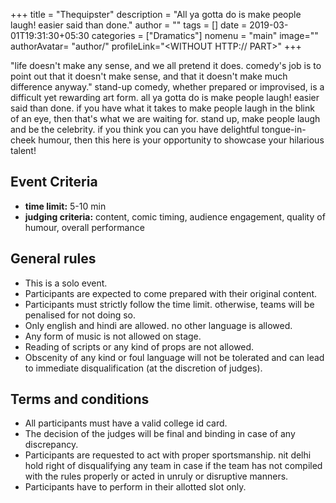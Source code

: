 +++
title = "Thequipster"
description = "All ya gotta do is make people laugh! easier said than done."
author = ""
tags = []
date = 2019-03-01T19:31:30+05:30
categories = ["Dramatics"]
nomenu = "main"
image="<BACKGROUND IMAGE FOR YOUR POST>"
authorAvatar= "author/<YOUR AVATAR>"
profileLink="<WITHOUT HTTP:// PART>"
+++

"life doesn\'t make any sense, and we all pretend it does. comedy\'s job is to point out that it doesn\'t make sense, and that it doesn\'t make much difference anyway." stand-up comedy, whether prepared or improvised, is a difficult yet rewarding art form. all ya gotta do is make people laugh! easier said than done. if you have what it takes to make people laugh in the blink of an eye, then that's what we are waiting for. stand up, make people laugh and be the celebrity. if you think you can you have delightful tongue-in-cheek humour, then this here is your opportunity to showcase your hilarious talent!

## Event Criteria

- **time limit:** 5-10 min
- **judging criteria:** content, comic timing, audience engagement,
quality of humour, overall performance

## General rules

-  This is a solo event.
-  Participants are expected to come prepared with their original content.
-  Participants must strictly follow the time limit. otherwise, teams will be penalised for not doing so.
-  Only english and hindi are allowed. no other language is allowed.
-  Any form of music is not allowed on stage.
-  Reading of scripts or any kind of props are not allowed.
-  Obscenity of any kind or foul language will not be tolerated and can lead to immediate disqualification (at the discretion of judges).

## Terms and conditions

-  All participants must have a valid college id card.
-  The decision of the judges will be final and binding in case of any discrepancy.
-  Participants are requested to act with proper sportsmanship. nit delhi hold right of disqualifying any team in case if the team has not compiled with the rules properly or acted in unruly or disruptive manners.
-  Participants have to perform in their allotted slot only.


